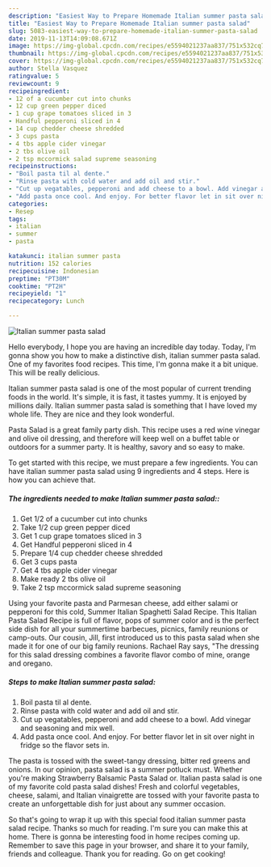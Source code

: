 ```yaml
---
description: "Easiest Way to Prepare Homemade Italian summer pasta salad"
title: "Easiest Way to Prepare Homemade Italian summer pasta salad"
slug: 5083-easiest-way-to-prepare-homemade-italian-summer-pasta-salad
date: 2019-11-13T14:09:08.671Z
image: https://img-global.cpcdn.com/recipes/e5594021237aa837/751x532cq70/italian-summer-pasta-salad-recipe-main-photo.jpg
thumbnail: https://img-global.cpcdn.com/recipes/e5594021237aa837/751x532cq70/italian-summer-pasta-salad-recipe-main-photo.jpg
cover: https://img-global.cpcdn.com/recipes/e5594021237aa837/751x532cq70/italian-summer-pasta-salad-recipe-main-photo.jpg
author: Stella Vasquez
ratingvalue: 5
reviewcount: 9
recipeingredient:
- 12 of a cucumber cut into chunks
- 12 cup green pepper diced
- 1 cup grape tomatoes sliced in 3
- Handful pepperoni sliced in 4
- 14 cup chedder cheese shredded
- 3 cups pasta
- 4 tbs apple cider vinegar
- 2 tbs olive oil
- 2 tsp mccormick salad supreme seasoning
recipeinstructions:
- "Boil pasta til al dente."
- "Rinse pasta with cold water and add oil and stir."
- "Cut up vegatables, pepperoni and add cheese to a bowl. Add vinegar and seasoning and mix well."
- "Add pasta once cool. And enjoy. For better flavor let in sit over night in fridge so the flavor sets in."
categories:
- Resep
tags:
- italian
- summer
- pasta

katakunci: italian summer pasta
nutrition: 152 calories
recipecuisine: Indonesian
preptime: "PT30M"
cooktime: "PT2H"
recipeyield: "1"
recipecategory: Lunch

---
```



![Italian summer pasta salad](https://img-global.cpcdn.com/recipes/e5594021237aa837/751x532cq70/italian-summer-pasta-salad-recipe-main-photo.jpg)

Hello everybody, I hope you are having an incredible day today. Today, I'm gonna show you how to make a distinctive dish, italian summer pasta salad. One of my favorites food recipes. This time, I'm gonna make it a bit unique. This will be really delicious.

Italian summer pasta salad is one of the most popular of current trending foods in the world. It's simple, it is fast, it tastes yummy. It is enjoyed by millions daily. Italian summer pasta salad is something that I have loved my whole life. They are nice and they look wonderful.

Pasta Salad is a great family party dish. This recipe uses a red wine vinegar and olive oil dressing, and therefore will keep well on a buffet table or outdoors for a summer party. It is healthy, savory and so easy to make.


To get started with this recipe, we must prepare a few ingredients. You can have italian summer pasta salad using 9 ingredients and 4 steps. Here is how you can achieve that.

##### The ingredients needed to make Italian summer pasta salad::

1. Get 1/2 of a cucumber cut into chunks
1. Take 1/2 cup green pepper diced
1. Get 1 cup grape tomatoes sliced in 3
1. Get Handful pepperoni sliced in 4
1. Prepare 1/4 cup chedder cheese shredded
1. Get 3 cups pasta
1. Get 4 tbs apple cider vinegar
1. Make ready 2 tbs olive oil
1. Take 2 tsp mccormick salad supreme seasoning


Using your favorite pasta and Parmesan cheese, add either salami or pepperoni for this cold, Summer Italian Spaghetti Salad Recipe. This Italian Pasta Salad Recipe is full of flavor, pops of summer color and is the perfect side dish for all your summertime barbecues, picnics, family reunions or camp-outs. Our cousin, Jill, first introduced us to this pasta salad when she made it for one of our big family reunions. Rachael Ray says, &#34;The dressing for this salad dressing combines a favorite flavor combo of mine, orange and oregano. 

##### Steps to make Italian summer pasta salad:

1. Boil pasta til al dente.
1. Rinse pasta with cold water and add oil and stir.
1. Cut up vegatables, pepperoni and add cheese to a bowl. Add vinegar and seasoning and mix well.
1. Add pasta once cool. And enjoy. For better flavor let in sit over night in fridge so the flavor sets in.


The pasta is tossed with the sweet-tangy dressing, bitter red greens and onions. In our opinion, pasta salad is a summer potluck must. Whether you&#39;re making Strawberry Balsamic Pasta Salad or. Italian pasta salad is one of my favorite cold pasta salad dishes! Fresh and colorful vegetables, cheese, salami, and Italian vinaigrette are tossed with your favorite pasta to create an unforgettable dish for just about any summer occasion. 

So that's going to wrap it up with this special food italian summer pasta salad recipe. Thanks so much for reading. I'm sure you can make this at home. There is gonna be interesting food in home recipes coming up. Remember to save this page in your browser, and share it to your family, friends and colleague. Thank you for reading. Go on get cooking!

